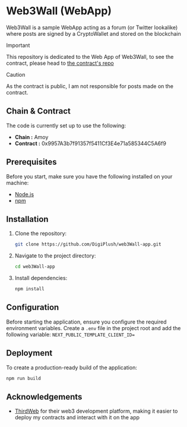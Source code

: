 # Web3Wall (WebApp)

Web3Wall is a sample WebApp acting as a forum (or Twitter lookalike) where posts are signed by a CryptoWallet and stored on the blockchain

>[!IMPORTANT]
>This repository is dedicated to the Web App of Web3Wall, to see the contract, please head to [the contract's repo](https://github.com/DigiPlush/web3Wall-contracts)


>[!CAUTION]
>As the contract is public, I am not responsible for posts made on the contract.

## Chain & Contract

The code is currently set up to use the following: 

- **Chain :** Amoy
- **Contract :** 0x9957A3b7f91357f5411Cf3E4e71a585344C5A6f9

## Prerequisites

Before you start, make sure you have the following installed on your machine:

- [Node.js](https://nodejs.org/)
- [npm](https://www.npmjs.com/)

## Installation

1. Clone the repository:

   ```bash
   git clone https://github.com/DigiPlush/web3Wall-app.git
   ```

2. Navigate to the project directory:

    ```bash
    cd web3Wall-app
    ```

3. Install dependencies:
    ```bash
    npm install
    ```

## Configuration

Before starting the application, ensure you configure the required environment variables. Create a `.env` file in the project root and add the following variable: `NEXT_PUBLIC_TEMPLATE_CLIENT_ID=`

## Deployment

To create a production-ready build of the application:

```bash
npm run build
```

## Acknowledgements

- [ThirdWeb](https://thirdweb.com) for their web3 development platform, making it easier to deploy my contracts and interact with it on the app